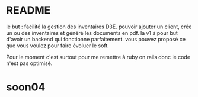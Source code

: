 # README

le but :
facilité la gestion des inventaires D3E.
pouvoir ajouter un client, crée un ou des inventaires et généré les documents en pdf.
la v1 à pour but d'avoir un backend qui fonctionne parfaitement.
vous pouvez proposé ce que vous voulez pour faire évoluer le soft.

Pour le moment c'est surtout pour me remettre à ruby on rails donc le code n'est pas optimisé.

# soon04

